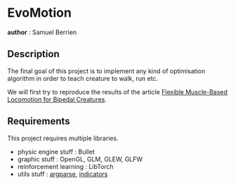 # EvoMotion
__author__ : Samuel Berrien

## Description
The final goal of this project is to implement any kind of optimisation algorithm in order to teach creature to walk, run etc.

We will first try to reproduce the results of the article [Flexible Muscle-Based Locomotion for Bipedal Creatures](https://www.goatstream.com/research/papers/SA2013/SA2013.pdf).

## Requirements
This project requires multiple libraries.
* physic engine stuff : Bullet
* graphic stuff : OpenGL, GLM, GLEW, GLFW
* reinforcement learning : LibTorch
* utils stuff : [argparse](https://github.com/p-ranav/argparse), [indicators](https://github.com/p-ranav/indicators)
